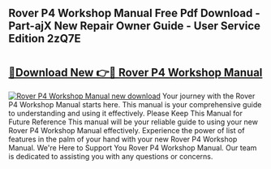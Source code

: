 ## Rover P4 Workshop Manual Free Pdf Download - Part-ajX New Repair Owner Guide - User Service Edition 2zQ7E

# <h2><a href="http://cf18736.oget.top/?id=Rover+P4+Workshop+Manual">🔗Download New 👉🔴 Rover P4 Workshop Manual</a></h2>

[![Rover P4 Workshop Manual new download](https://i.imgur.com/5g1atiW.png)](http://cf18736.oget.top/?id=Rover+P4+Workshop+Manual)
Your journey with the Rover P4 Workshop Manual starts here. This manual is your comprehensive guide to understanding and using it effectively. Please Keep This Manual for Future Reference This manual will be your reliable guide to using your new Rover P4 Workshop Manual effectively. Experience the power of list of features in the palm of your hand with your new Rover P4 Workshop Manual. We're Here to Support You Rover P4 Workshop Manual. Our team is dedicated to assisting you with any questions or concerns.
